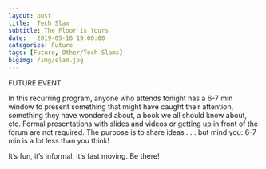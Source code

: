 ```yaml
---
layout: post
title:  Tech Slam
subtitle: The Floor is Yours
date:   2019-05-16 19:00:00
categories: Future 
tags: [Future, Other/Tech Slams]
bigimg: /img/slam.jpg
---
```

FUTURE EVENT

In this recurring program, anyone who attends tonight has a 6-7 min window to present something that might have caught their attention, something they have wondered about, a book we all should know about, etc. Formal presentations with slides and videos or getting up in front of the forum are not required. The purpose is to share ideas . . . but mind you: 6-7 min is a lot less than you think!

It’s fun, it’s informal, it’s fast moving. Be there!